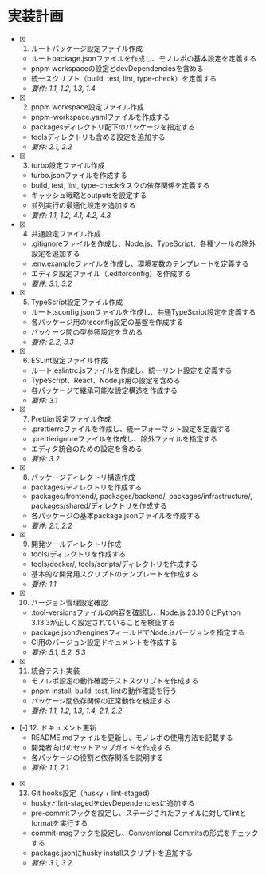 # 実装計画

- [x] 1. ルートパッケージ設定ファイル作成
  - ルートpackage.jsonファイルを作成し、モノレポの基本設定を定義する
  - pnpm workspaceの設定とdevDependenciesを含める
  - 統一スクリプト（build, test, lint, type-check）を定義する
  - _要件: 1.1, 1.2, 1.3, 1.4_

- [x] 2. pnpm workspace設定ファイル作成
  - pnpm-workspace.yamlファイルを作成する
  - packagesディレクトリ配下のパッケージを指定する
  - toolsディレクトリも含める設定を追加する
  - _要件: 2.1, 2.2_

- [x] 3. turbo設定ファイル作成
  - turbo.jsonファイルを作成する
  - build, test, lint, type-checkタスクの依存関係を定義する
  - キャッシュ戦略とoutputsを設定する
  - 並列実行の最適化設定を追加する
  - _要件: 1.1, 1.2, 4.1, 4.2, 4.3_

- [x] 4. 共通設定ファイル作成
  - .gitignoreファイルを作成し、Node.js、TypeScript、各種ツールの除外設定を追加する
  - .env.exampleファイルを作成し、環境変数のテンプレートを定義する
  - エディタ設定ファイル（.editorconfig）を作成する
  - _要件: 3.1, 3.2_

- [x] 5. TypeScript設定ファイル作成
  - ルートtsconfig.jsonファイルを作成し、共通TypeScript設定を定義する
  - 各パッケージ用のtsconfig設定の基盤を作成する
  - パッケージ間の型参照設定を含める
  - _要件: 2.2, 3.3_

- [x] 6. ESLint設定ファイル作成
  - ルート.eslintrc.jsファイルを作成し、統一リント設定を定義する
  - TypeScript、React、Node.js用の設定を含める
  - 各パッケージで継承可能な設定構造を作成する
  - _要件: 3.1_

- [x] 7. Prettier設定ファイル作成
  - .prettierrcファイルを作成し、統一フォーマット設定を定義する
  - .prettierignoreファイルを作成し、除外ファイルを指定する
  - エディタ統合のための設定を含める
  - _要件: 3.2_

- [x] 8. パッケージディレクトリ構造作成
  - packages/ディレクトリを作成する
  - packages/frontend/, packages/backend/, packages/infrastructure/, packages/shared/ディレクトリを作成する
  - 各パッケージの基本package.jsonファイルを作成する
  - _要件: 2.1, 2.2_

- [x] 9. 開発ツールディレクトリ作成
  - tools/ディレクトリを作成する
  - tools/docker/, tools/scripts/ディレクトリを作成する
  - 基本的な開発用スクリプトのテンプレートを作成する
  - _要件: 1.1_

- [x] 10. バージョン管理設定確認
  - .tool-versionsファイルの内容を確認し、Node.js 23.10.0とPython 3.13.3が正しく設定されていることを検証する
  - package.jsonのenginesフィールドでNode.jsバージョンを指定する
  - CI用のバージョン設定ドキュメントを作成する
  - _要件: 5.1, 5.2, 5.3_

- [x] 11. 統合テスト実装
  - モノレポ設定の動作確認テストスクリプトを作成する
  - pnpm install, build, test, lintの動作確認を行う
  - パッケージ間依存関係の正常動作を検証する
  - _要件: 1.1, 1.2, 1.3, 1.4, 2.1, 2.2_

- [-] 12. ドキュメント更新
  - README.mdファイルを更新し、モノレポの使用方法を記載する
  - 開発者向けのセットアップガイドを作成する
  - 各パッケージの役割と依存関係を説明する
  - _要件: 1.1, 2.1_

- [x] 13. Git hooks設定（husky + lint-staged）
  - huskyとlint-stagedをdevDependenciesに追加する
  - pre-commitフックを設定し、ステージされたファイルに対してlintとformatを実行する
  - commit-msgフックを設定し、Conventional Commitsの形式をチェックする
  - package.jsonにhusky installスクリプトを追加する
  - _要件: 3.1, 3.2_

